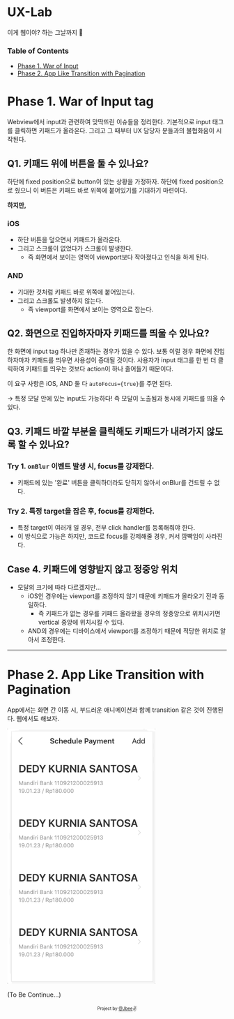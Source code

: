 # UX-Lab

이게 웹이야? 하는 그날까지 🚀

### Table of Contents

- [Phase 1. War of Input](#phase-1.-War-of-Input-tag)
- [Phase 2. App Like Transition with Pagination](phase-2.-app-like-transition-with-pagination')


# Phase 1. War of Input tag

Webview에서 input과 관련하여 맞딱뜨린 이슈들을 정리한다. 기본적으로 input 태그를 클릭하면 키패드가 올라온다. 그리고 그 때부터 UX 담당자 분들과의 불협화음이 시작된다.

## Q1. 키패드 위에 버튼을 둘 수 있나요?

하단에 fixed position으로 button이 있는 상황을 가정하자. 하단에 fixed position으로 줬으니 이 버튼은 키패드 바로 위쪽에 붙어있기를 기대하기 마련이다.

**하지만,**

### iOS

- 하단 버튼을 덮으면서 키패드가 올라온다.
- 그리고 스크롤이 없었다가 스크롤이 발생한다.
  - 즉 화면에서 보이는 영역이 viewport보다 작아졌다고 인식을 하게 된다.

### AND

- 기대한 것처럼 키패드 바로 위쪽에 붙어있는다.
- 그리고 스크롤도 발생하지 않는다.
  - 즉 viewport를 화면에서 보이는 영역으로 잡는다.

## Q2. 화면으로 진입하자마자 키패드를 띄울 수 있나요?

한 화면에 input tag 하나만 존재하는 경우가 있을 수 있다. 보통 이럴 경우 화면에 진입하자마자 키패드를 띄우면 사용성이 증대될 것이다. 사용자가 input 태그를 한 번 더 클릭하여 키패드를 띄우는 것보다 action이 하나 줄어들기 때문이다.

이 요구 사항은 iOS, AND 둘 다 `autoFocus={true}`를 주면 된다.

→ 특정 모달 안에 있는 input도 가능하다! 즉 모달이 노출됨과 동시에 키패드를 띄울 수 있다.

## Q3. 키패드 바깥 부분을 클릭해도 키패드가 내려가지 않도록 할 수 있나요?

### Try 1. `onBlur` 이벤트 발생 시, focus를 강제한다.

- 키패드에 있는 '완료' 버튼을 클릭하더라도 닫히지 않아서 onBlur를 건드릴 수 없다.

### Try 2. 특정 target을 잡은 후, focus를 강제한다.

- 특정 target이 여러개 일 경우, 전부 click handler를 등록해줘야 한다.
- 이 방식으로 가능은 하지만, 코드로 focus를 강제해줄 경우, 커서 깜빡임이 사라진다.

## Case 4. 키패드에 영향받지 않고 정중앙 위치

- 모달의 크기에 따라 다르겠지만...
  - iOS인 경우에는 viewport를 조정하지 않기 때문에 키패드가 올라오기 전과 동일하다.
    - 즉 키패드가 없는 경우를 키패드 올라왔을 경우의 정중앙으로 위치시키면 vertical 중앙에 위치시킬 수 있다.
  - AND의 경우에는 디바이스에서 viewport를 조정하기 때문에 적당한 위치로 알아서 조정한다.

---

# Phase 2. App Like Transition with Pagination

App에서는 화면 간 이동 시, 부드러운 애니메이션과 함께 transition 같은 것이 진행된다. 웹에서도 해보자.

![pagination_transition_gif](./assets/pagination_transition.gif)

(To Be Continue...)

<div align="center">

<sub><sup>Project by <a href="https://github.com/JaeYeopHan">@Jbee</a></sup></sub><small>✌</small>

</div>

